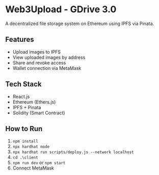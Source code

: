 # Web3Upload - GDrive 3.0

A decentralized file storage system on Ethereum using IPFS via Pinata.

## Features

- Upload images to IPFS
- View uploaded images by address
- Share and revoke access
- Wallet connection via MetaMask

## Tech Stack

- React.js
- Ethereum (Ethers.js)
- IPFS + Pinata
- Solidity (Smart Contract)

## How to Run

1. `npm install`
2. `npx hardhat node`
3. `npx hardhat run scripts/deploy.js --network localhost`
4. `cd .\client`
5. `npm run dev` or `npm start`
6. Connect MetaMask
